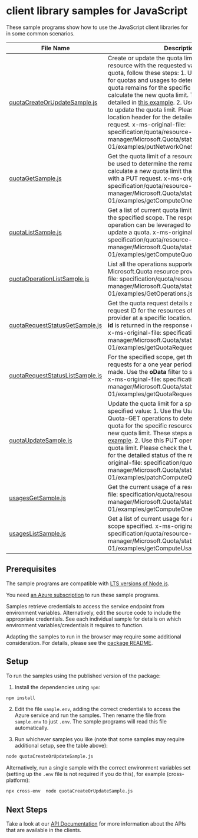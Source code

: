 # client library samples for JavaScript

These sample programs show how to use the JavaScript client libraries for in some common scenarios.

| **File Name**                                                   | **Description**                                                                                                                                                                                                                                                                                                                                                                                                                                                                                                                                                                                                                                                                                                            |
| --------------------------------------------------------------- | -------------------------------------------------------------------------------------------------------------------------------------------------------------------------------------------------------------------------------------------------------------------------------------------------------------------------------------------------------------------------------------------------------------------------------------------------------------------------------------------------------------------------------------------------------------------------------------------------------------------------------------------------------------------------------------------------------------------------- |
| [quotaCreateOrUpdateSample.js][quotacreateorupdatesample]       | Create or update the quota limit for the specified resource with the requested value. To update the quota, follow these steps: 1. Use the GET operation for quotas and usages to determine how much quota remains for the specific resource and to calculate the new quota limit. These steps are detailed in [this example](https://techcommunity.microsoft.com/t5/azure-governance-and-management/using-the-new-quota-rest-api/ba-p/2183670). 2. Use this PUT operation to update the quota limit. Please check the URI in location header for the detailed status of the request. x-ms-original-file: specification/quota/resource-manager/Microsoft.Quota/stable/2023-02-01/examples/putNetworkOneSkuQuotaRequest.json |
| [quotaGetSample.js][quotagetsample]                             | Get the quota limit of a resource. The response can be used to determine the remaining quota to calculate a new quota limit that can be submitted with a PUT request. x-ms-original-file: specification/quota/resource-manager/Microsoft.Quota/stable/2023-02-01/examples/getComputeOneSkuQuotaLimit.json                                                                                                                                                                                                                                                                                                                                                                                                                  |
| [quotaListSample.js][quotalistsample]                           | Get a list of current quota limits of all resources for the specified scope. The response from this GET operation can be leveraged to submit requests to update a quota. x-ms-original-file: specification/quota/resource-manager/Microsoft.Quota/stable/2023-02-01/examples/getComputeQuotaLimits.json                                                                                                                                                                                                                                                                                                                                                                                                                    |
| [quotaOperationListSample.js][quotaoperationlistsample]         | List all the operations supported by the Microsoft.Quota resource provider. x-ms-original-file: specification/quota/resource-manager/Microsoft.Quota/stable/2023-02-01/examples/GetOperations.json                                                                                                                                                                                                                                                                                                                                                                                                                                                                                                                         |
| [quotaRequestStatusGetSample.js][quotarequeststatusgetsample]   | Get the quota request details and status by quota request ID for the resources of the resource provider at a specific location. The quota request ID **id** is returned in the response of the PUT operation. x-ms-original-file: specification/quota/resource-manager/Microsoft.Quota/stable/2023-02-01/examples/getQuotaRequestStatusFailed.json                                                                                                                                                                                                                                                                                                                                                                         |
| [quotaRequestStatusListSample.js][quotarequeststatuslistsample] | For the specified scope, get the current quota requests for a one year period ending at the time is made. Use the **oData** filter to select quota requests. x-ms-original-file: specification/quota/resource-manager/Microsoft.Quota/stable/2023-02-01/examples/getQuotaRequestsHistory.json                                                                                                                                                                                                                                                                                                                                                                                                                              |
| [quotaUpdateSample.js][quotaupdatesample]                       | Update the quota limit for a specific resource to the specified value: 1. Use the Usages-GET and Quota-GET operations to determine the remaining quota for the specific resource and to calculate the new quota limit. These steps are detailed in [this example](https://techcommunity.microsoft.com/t5/azure-governance-and-management/using-the-new-quota-rest-api/ba-p/2183670). 2. Use this PUT operation to update the quota limit. Please check the URI in location header for the detailed status of the request. x-ms-original-file: specification/quota/resource-manager/Microsoft.Quota/stable/2023-02-01/examples/patchComputeQuotaRequest.json                                                                |
| [usagesGetSample.js][usagesgetsample]                           | Get the current usage of a resource. x-ms-original-file: specification/quota/resource-manager/Microsoft.Quota/stable/2023-02-01/examples/getComputeOneSkuUsages.json                                                                                                                                                                                                                                                                                                                                                                                                                                                                                                                                                       |
| [usagesListSample.js][usageslistsample]                         | Get a list of current usage for all resources for the scope specified. x-ms-original-file: specification/quota/resource-manager/Microsoft.Quota/stable/2023-02-01/examples/getComputeUsages.json                                                                                                                                                                                                                                                                                                                                                                                                                                                                                                                           |

## Prerequisites

The sample programs are compatible with [LTS versions of Node.js](https://github.com/nodejs/release#release-schedule).

You need [an Azure subscription][freesub] to run these sample programs.

Samples retrieve credentials to access the service endpoint from environment variables. Alternatively, edit the source code to include the appropriate credentials. See each individual sample for details on which environment variables/credentials it requires to function.

Adapting the samples to run in the browser may require some additional consideration. For details, please see the [package README][package].

## Setup

To run the samples using the published version of the package:

1. Install the dependencies using `npm`:

```bash
npm install
```

2. Edit the file `sample.env`, adding the correct credentials to access the Azure service and run the samples. Then rename the file from `sample.env` to just `.env`. The sample programs will read this file automatically.

3. Run whichever samples you like (note that some samples may require additional setup, see the table above):

```bash
node quotaCreateOrUpdateSample.js
```

Alternatively, run a single sample with the correct environment variables set (setting up the `.env` file is not required if you do this), for example (cross-platform):

```bash
npx cross-env  node quotaCreateOrUpdateSample.js
```

## Next Steps

Take a look at our [API Documentation][apiref] for more information about the APIs that are available in the clients.

[quotacreateorupdatesample]: https://github.com/Azure/azure-sdk-for-js/blob/main/sdk/quota/arm-quota/samples/v1/javascript/quotaCreateOrUpdateSample.js
[quotagetsample]: https://github.com/Azure/azure-sdk-for-js/blob/main/sdk/quota/arm-quota/samples/v1/javascript/quotaGetSample.js
[quotalistsample]: https://github.com/Azure/azure-sdk-for-js/blob/main/sdk/quota/arm-quota/samples/v1/javascript/quotaListSample.js
[quotaoperationlistsample]: https://github.com/Azure/azure-sdk-for-js/blob/main/sdk/quota/arm-quota/samples/v1/javascript/quotaOperationListSample.js
[quotarequeststatusgetsample]: https://github.com/Azure/azure-sdk-for-js/blob/main/sdk/quota/arm-quota/samples/v1/javascript/quotaRequestStatusGetSample.js
[quotarequeststatuslistsample]: https://github.com/Azure/azure-sdk-for-js/blob/main/sdk/quota/arm-quota/samples/v1/javascript/quotaRequestStatusListSample.js
[quotaupdatesample]: https://github.com/Azure/azure-sdk-for-js/blob/main/sdk/quota/arm-quota/samples/v1/javascript/quotaUpdateSample.js
[usagesgetsample]: https://github.com/Azure/azure-sdk-for-js/blob/main/sdk/quota/arm-quota/samples/v1/javascript/usagesGetSample.js
[usageslistsample]: https://github.com/Azure/azure-sdk-for-js/blob/main/sdk/quota/arm-quota/samples/v1/javascript/usagesListSample.js
[apiref]: https://docs.microsoft.com/javascript/api/@azure/arm-quota?view=azure-node-preview
[freesub]: https://azure.microsoft.com/free/
[package]: https://github.com/Azure/azure-sdk-for-js/tree/main/sdk/quota/arm-quota/README.md
